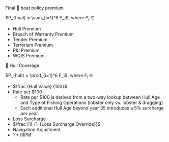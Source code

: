 Final 🦞 boat policy premium

$P_{final} = \sum_{i=1}^6 P_i$, where $P_i$ &isin;
- Hull Premium
- Breach of Warranty Premium
- Tender Premium
- Terrorism Premium
- P&I Premium
- WQIS Premium

🚢 Hull Coverage

$P_{hull} = \prod_{i=1}^6 F_i$, where $F_i$ &isin;
- $\frac {Hull Value} {100}$
- Rate per $100
	- Rate per $100 is derived from a two-way lookup between Hull Age and Type of Fishing Operations (lobster only vs. lobster & dragging)
	- Each additional Hull Age beyond year 35 introduces a 5% surcharge per year.
- Loss Surcharge
- $\frac {1} {1-{Loss Surcharge Override}}$
- Navigation Adjustment
- 1 + IRPM